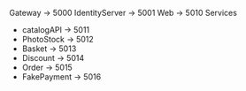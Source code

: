 Gateway        -> 5000
IdentityServer -> 5001
Web            -> 5010
Services
- catalogAPI   -> 5011
- PhotoStock   -> 5012
- Basket       -> 5013
- Discount     -> 5014
- Order        -> 5015
- FakePayment   -> 5016